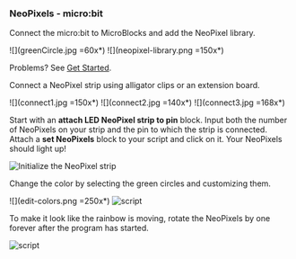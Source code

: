 ### NeoPixels - micro:bit

Connect the micro:bit to MicroBlocks and add the NeoPixel library.

![](greenCircle.jpg =60x*) ![](neopixel-library.png =150x*)

Problems? See [Get Started](https://microblocks.fun/get-started).

Connect a NeoPixel strip using alligator clips or an extension board.

![](connect1.jpg =150x*) ![](connect2.jpg =140x*) ![](connect3.jpg =168x*)

Start with an **attach LED NeoPixel strip to pin** block.  Input both the number of NeoPixels on your strip and the pin to which the strip is connected. Attach a **set NeoPixels** block to your script and click on it. Your NeoPixels should light up!

![Initialize the NeoPixel strip](init-neopixels.png)

Change the color by selecting the green circles and customizing them.

![](edit-colors.png =250x*) ![script](set-neopixels.png)

To make it look like the rainbow is moving, rotate the NeoPixels by one forever after the program has started.

![script](moving-rainbow.png)
